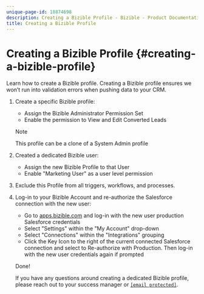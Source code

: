 ```yaml
---
unique-page-id: 18874698
description: Creating a Bizible Profile - Bizible - Product Documentation
title: Creating a Bizible Profile
---
```


# Creating a Bizible Profile {#creating-a-bizible-profile}

Learn how to create a Bizible profile. Creating a Bizible profile ensures we won’t run into validation errors when pushing data to your CRM.

1. Create a specific Bizible profile:

    * Assign the Bizible Administrator Permission Set
    * Enable the permission to View and Edit Converted Leads

   >[!NOTE]
   >
   >This profile can be a clone of a System Admin profile

1. Created a dedicated Bizible user:

    * Assign the new Bizible Profile to that User
    * Enable "Marketing User" as a user level permission

1. Exclude this Profile from all triggers, workflows, and processes.
1. Log-in to your Bizible Account and re-authorize the Salesforce connection with the new user:

    * Go to [apps.bizible.com](http://apps.bizible.com) and log-in with the new user production Salesforce credentials
    * Select "Settings" within the "My Account" drop-down
    * Select "Connections" within the "Integrations" grouping
    * Click the Key Icon to the right of the current connected Salesforce connection and select to Re-authorize with Production. Then log-in with the new user credentials again if prompted

   Done!  
  
   If you have any questions around creating a dedicated Bizible profile, please reach out to your success manager or [`[email protected]`](http://docs.marketo.com/cdn-cgi/l/email-protection#d1a2a4a1a1bea3a591b3b8abb8b3bdb4ffb2bebc).


